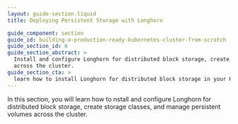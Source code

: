 ```yaml
---
layout: guide-section.liquid
title: Deploying Persistent Storage with Longhorn

guide_component: section
guide_id: building-a-production-ready-kubernetes-cluster-from-scratch
guide_section_id: 6
guide_section_abstract: >
  Install and configure Longhorn for distributed block storage, create storage classes, and manage persistent volumes
  across the cluster.
guide_section_cta: >
  learn how to install Longhorn for distributed block storage in your Kubernetes cluster.
---
```


In this section, you will learn how to nstall and configure Longhorn for distributed block storage, create storage
classes, and manage persistent volumes across the cluster.
